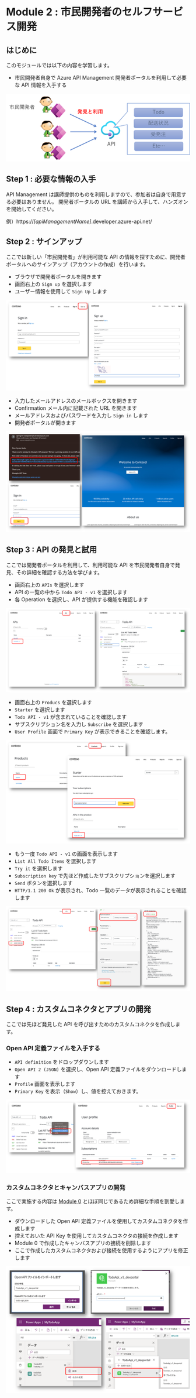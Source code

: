 # Module 2 : 市民開発者のセルフサービス開発

## はじめに

このモジュールでは以下の内容を学習します。

- 市民開発者自身で Azure API Management 開発者ポータルを利用して必要な API 情報を入手する


![](./images/mod02-overview.png)


## Step 1 : 必要な情報の入手

API Management は講師提供のものを利用しますので、参加者は自身で用意する必要はありません。
開発者ポータルの URL を講師から入手して、ハンズオンを開始してください。

例）https://_[apiManagementName]_.developer.azure-api.net/

## Step 2 : サインアップ

ここでは新しい「市民開発者」が利用可能な API の情報を探すために、開発者ポータルへのサインアップ（アカウントの作成）を行います。

- ブラウザで開発者ポータルを開きます
- 画面右上の `Sign up` を選択します
- ユーザー情報を使用して `Sign Up` します

![](./images/mod02-signup-devportal.png)

- 入力したメールアドレスのメールボックスを開きます
- Confirmation メール内に記載された URL を開きます
- メールアドレスおよびパスワードを入力し `Sign in` します
- 開発者ポータルが開きます

![](./images/mod02-first-signin.png)


## Step 3 : API の発見と試用

ここでは開発者ポータルを利用して、利用可能な API を市民開発者自身で発見、その詳細を確認する方法を学びます。

- 画面右上の `APIs` を選択します
- API の一覧の中から `Todo API - v1` を選択します
- 各 Operation を選択し、API が提供する機能を確認します

![](./images/mod02-explore-apis.png)

- 画面右上の `Producs` を選択します
- `Starter` を選択します
- `Todo API - v1` が含まれていることを確認します
- サブスクリプション名を入力し `Subscribe` を選択します
- `User Profile` 画面で `Primary Key` が表示できることを確認します。

![](./images/mod02-subscribe-product.png)

- もう一度 `Todo API - v1` の画面を表示します
- `List All Todo Items` を選択します
- `Try it` を選択します
- `Subscription key` で先ほど作成したサブスクリプションを選択します
- `Send` ボタンを選択します
- `HTTP/1.1 200 Ok` が表示され、Todo 一覧のデータが表示されることを確認します

![](./images/mod02-try-api.png)

## Step 4 : カスタムコネクタとアプリの開発

ここでは先ほど発見した API を呼び出すためのカスタムコネクタを作成します。

### Open API 定義ファイルを入手する

- `API definition` をドロップダウンします
- `Open API 2 (JSON)` を選択し、Open API 定義ファイルをダウンロードします
- `Profile` 画面を表示します
- `Primary Key` を表示（`Show`）し、値を控えておきます。

![](./images/mod02-openapidef-apikey.png)

### カスタムコネクタとキャンバスアプリの開発

ここで実施する内容は [Module 0](./module00.md) とほぼ同じであるため詳細な手順を割愛します。

- ダウンロードした Open API 定義ファイルを使用してカスタムコネクタを作成します
- 控えておいた API Key を使用してカスタムコネクタの接続を作成します
- Module 0 で作成したキャンバスアプリの接続を削除します
- ここで作成したカスタムコネクタおよび接続を使用するようにアプリを修正します

![](./images/mod02-change-connector.png)